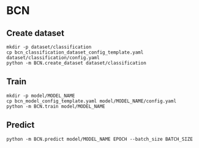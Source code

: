 # BCN

## Create dataset
```
mkdir -p dataset/classification
cp bcn_classification_dataset_config_template.yaml dataset/classification/config.yaml
python -m BCN.create_dataset dataset/classification
```

## Train
```
mkdir -p model/MODEL_NAME
cp bcn_model_config_template.yaml model/MODEL_NAME/config.yaml
python -m BCN.train model/MODEL_NAME
```

## Predict
```
python -m BCN.predict model/MODEL_NAME EPOCH --batch_size BATCH_SIZE
```
